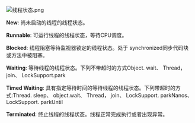 ![线程状态.png](https://i.loli.net/2021/10/18/267u5JRKa9GwZUD.png)

**New**:	尚未启动的线程的线程状态。

**Runnable**:	可运行线程的线程状态，等待CPU调度。

**Blocked**:	线程阻塞等待监视器锁定的线程状态。处于 synchronized同步代码块或方法中被阻塞。

**Waiting**:	等待线程的线程状态。下列不带超时的方式Object. wait、 Thread， join、 LockSupport.park

**Timed Waiting**:	具有指定等待时间的等待线程的线程状态。下列带超时的方式:Thread. sleep、 object.wait、 Thread， join、 LockSupport. parkNanos、 LockSupport. parkUntil

**Terminated**:	终止线程的线程状态。线程正常完成执行或者出现异常。

